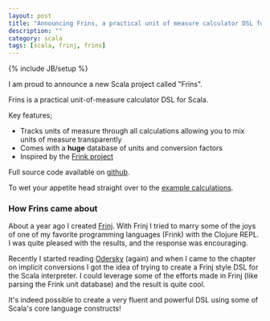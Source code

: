 ```yaml
---
layout: post
title: "Announcing Frins, a practical unit of measure calculator DSL for Scala"
description: ""
category: scala
tags: [scala, frinj, frins]
---
```

{% include JB/setup %}

I am proud to announce a new Scala project called "Frins".

Frins is a practical unit-of-measure calculator DSL for Scala.

Key features;

* Tracks units of measure through all calculations allowing you to mix units of measure transparently
* Comes with a **huge** database of units and conversion factors
* Inspired by the [Frink project](http://futureboy.us/frinkdocs/)

Full source code available on [github](https://github.com/martintrojer/frins).

To wet your appetite head straight over to the [example calculations](https://github.com/martintrojer/frins/blob/master/src/main/scala/frins/ExampleCalculations.scala).

### How Frins came about

About a year ago I created [Frinj](https://github.com/martintrojer/frinj). With Frinj I tried to marry some of the joys of one of my favorite programming languages (Frink) with the Clojure REPL. I was quite pleased with the results, and the response was encouraging.

Recently I started reading [Odersky](http://www.amazon.co.uk/Programming-In-Scala-2nd-Edition/dp/0981531644) (again) and when I came to the chapter on implicit conversions I got the idea of trying to create a Frinj style DSL for the Scala interpreter. I could leverage some of the efforts made in Frinj (like parsing the Frink unit database) and the result is quite cool.

It's indeed possible to create a very fluent and powerful DSL using some of Scala's core language constructs!

<script src="https://gist.github.com/martintrojer/5861174.js"> </script>
